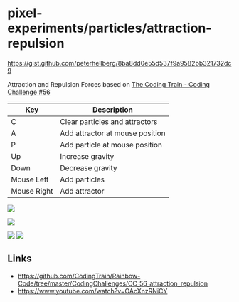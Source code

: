 # pixel-experiments/particles/attraction-repulsion

https://gist.github.com/peterhellberg/8ba8dd0e55d537f9a9582bb321732dc9

Attraction and Repulsion Forces based on [The Coding Train - Coding Challenge #56](https://www.youtube.com/watch?v=OAcXnzRNiCY)

| Key         | Description                     |
|------------ |---------------------------------|
| C           | Clear particles and attractors  |
| A           | Add attractor at mouse position |
| P           | Add particle at mouse position  |
| Up          | Increase gravity                |
| Down        | Decrease gravity                |
| Mouse Left  | Add particles                   |
| Mouse Right | Add attractor                   |

![](https://user-images.githubusercontent.com/565124/34926298-a841177c-f9ae-11e7-9a80-ba8e276506fd.png)

![](https://user-images.githubusercontent.com/565124/34997896-ec9eb1ce-fadd-11e7-91fc-a40d942678c4.png)

![](https://user-images.githubusercontent.com/565124/34950598-df4d2688-fa13-11e7-8f25-3e669f5b9045.png)
![](https://user-images.githubusercontent.com/565124/34950611-ed187204-fa13-11e7-81af-2d72e4c40ecf.png)

## Links

 - https://github.com/CodingTrain/Rainbow-Code/tree/master/CodingChallenges/CC_56_attraction_repulsion
 - https://www.youtube.com/watch?v=OAcXnzRNiCY
